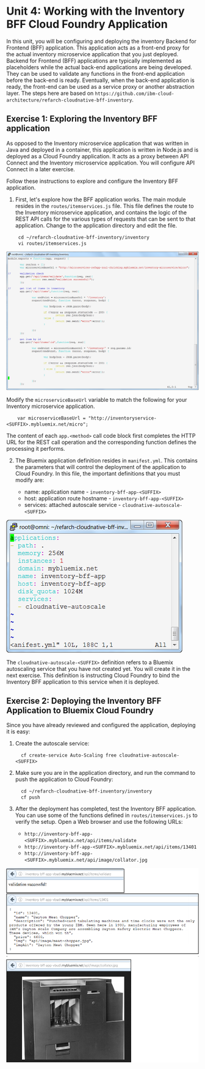 # Unit 4: Working with the Inventory BFF Cloud Foundry Application

In this unit, you will be configuring and deploying the inventory Backend for Frontend (BFF) application. This application acts as a front-end proxy for the actual inventory microservice application that you just deployed. Backend for Frontend (BFF) applications are typically implemented as placeholders while the actual back-end applications are being developed. They can be used to validate any functions in the front-end application before the back-end is ready. Eventually, when the back-end application is ready,  the front-end can be used as a service proxy or another abstraction layer. The steps here are based on `https://github.com/ibm-cloud-architecture/refarch-cloudnative-bff-inventory`.

## Exercise 1: Exploring the Inventory BFF application 

As opposed to the Inventory microservice application that was written in Java and deployed in a container, this application is written in Node.js and is deployed as a Cloud Foundry application. It acts as a proxy between API Connect and the Inventory microservice application. You will configure API Connect in a later exercise. 

Follow these instructions to explore and configure the Inventory BFF application.

1. First, let's explore how the BFF application works. The main module resides in the `routes/itemservices.js` file. This file defines the route to the Inventory microservice application, and contains the logic of the REST API calls for the various types of requests that can be sent to that application. Change to the application directory and edit the file.

        cd ~/refarch-cloudnative-bff-inventory/inventory
        vi routes/itemservices.js


![](exercises/040-itemsvc.png)

   Modify the `microserviceBaseUrl` variable to match the following for your Inventory microservice application.
    
        var microserviceBaseUrl = "http://inventoryservice-<SUFFIX>.mybluemix.net/micro";

   The content of each `app.<method>` call code block first completes the HTTP URL for the REST call operation and the corresponding function defines the processing it performs.

2. The Bluemix application definition resides in `manifest.yml`. This contains the parameters that will control the deployment of the application to Cloud Foundry. In this file, the important definitions that you must modify are:

   - name: application name - `inventory-bff-app-<SUFFIX>`
   - host: application route hostname - `inventory-bff-app-<SUFFIX>`
   - services: attached autoscale service - `cloudnative-autoscale-<SUFFIX>`

![](exercises/041-inv-manifest.png)

   The `cloudnative-autoscale-<SUFFIX>` definition refers to a Bluemix autoscaling service that you have not created yet. You will create it in the next exercise. This definition is instructing Cloud Foundry to bind the Inventory BFF application to this service when it is deployed.


## Exercise 2: Deploying the Inventory BFF Application to Bluemix Cloud Foundry

Since you have already reviewed and configured the application, deploying it is easy:

1. Create the autoscale service:

         cf create-service Auto-Scaling free cloudnative-autoscale-<SUFFIX>

2. Make sure you are in the application directory, and run the command to push the application to Cloud Foundry:

         cd ~/refarch-cloudnative-bff-inventory/inventory
         cf push

3. After the deployment has completed, test the Inventory BFF application. You can use some of the functions defined in `routes/itemservices.js` to verify the setup. Open a Web browser and use the following URLs:
   - `http://inventory-bff-app-<SUFFIX>.mybluemix.net/api/items/validate`
   - `http://inventory-bff-app-<SUFFIX>.mybluemix.net/api/items/13401`
   - `http://inventory-bff-app-<SUFFIX>.mybluemix.net/api/image/collator.jpg`

![](exercises/042-validate.png)
